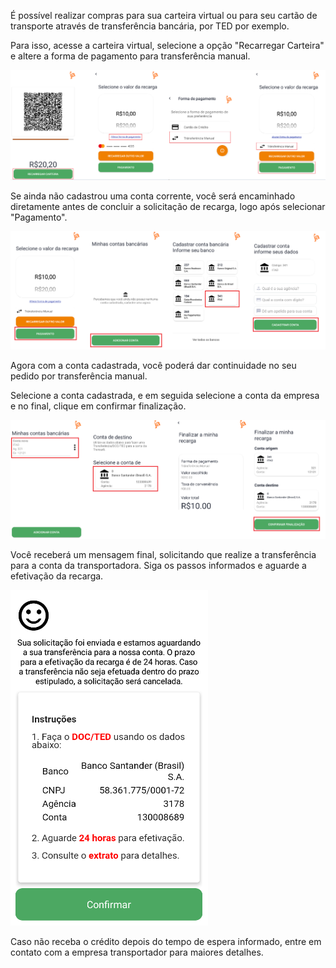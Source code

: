 É possível realizar compras para sua carteira virtual ou para seu cartão de transporte através de transferência bancária, por TED por exemplo.

Para isso, acesse a carteira virtual, selecione a opção "Recarregar Carteira" e altere a forma de pagamento para transferência manual. 

![image.png](/.attachments/image-600b3c4a-6729-48c1-a2a4-75ba9f6f4a8e.png)

Se ainda não cadastrou uma conta corrente, você será encaminhado diretamente antes de concluir a solicitação de recarga, logo após selecionar "Pagamento".

![image.png](/.attachments/image-792695f7-c178-47f9-8cdb-450f20aeb4d9.png)

Agora com a conta cadastrada, você poderá dar continuidade no seu pedido por transferência manual.

Selecione a conta cadastrada, e em seguida selecione a conta da empresa e no final, clique em confirmar finalização. 

![image.png](/.attachments/image-3edfe0db-4929-4304-8fdb-df4fb175932e.png)

Você receberá um mensagem final, solicitando que realize a transferência para a conta da transportadora. Siga os passos informados e aguarde a efetivação da recarga.

![image.png](/.attachments/image-06cd6eb5-690b-4ad2-a9a6-4cc04bd98a97.png)

Caso não receba o crédito depois do tempo de espera informado, entre em contato com a empresa transportador para maiores detalhes.







 